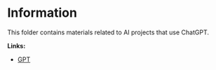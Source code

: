 # Information

This folder contains materials related to AI projects that use ChatGPT.

**Links:**
- [GPT](https://chatgpt.com/g/g-68f284df88548191bd2daebf55c9466b-mcengine-artificial-intelligence)
